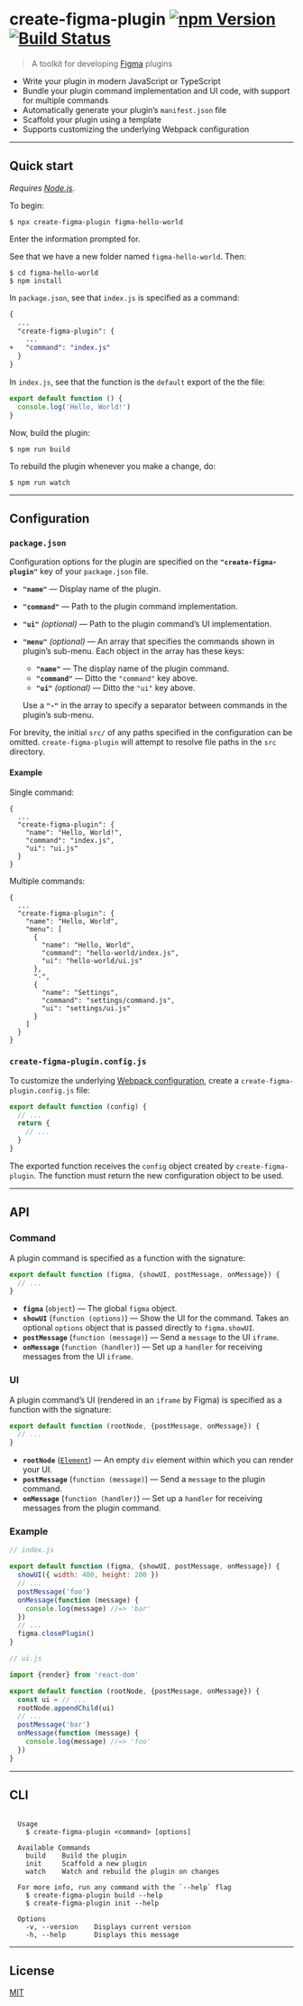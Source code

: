 # create-figma-plugin [![npm Version](https://img.shields.io/npm/v/create-figma-plugin.svg)](https://www.npmjs.org/package/create-figma-plugin) [![Build Status](https://img.shields.io/travis/yuanqing/create-figma-plugin.svg)](https://travis-ci.org/yuanqing/create-figma-plugin)

> A toolkit for developing [Figma](https://figma.com) plugins

- Write your plugin in modern JavaScript or TypeScript
- Bundle your plugin command implementation and UI code, with support for multiple commands
- Automatically generate your plugin’s `manifest.json` file
- Scaffold your plugin using a template
- Supports customizing the underlying Webpack configuration

---

## Quick start

*Requires [Node.js](https://nodejs.org/).*

To begin:

```
$ npx create-figma-plugin figma-hello-world
```

Enter the information prompted for.

See that we have a new folder named `figma-hello-world`. Then:

```
$ cd figma-hello-world
$ npm install
```

In `package.json`, see that `index.js` is specified as a command:

```diff
{
  ...
  "create-figma-plugin": {
    ...
+   "command": "index.js"
  }
}
```

In `index.js`, see that the function is the `default` export of the the file:

```js
export default function () {
  console.log('Hello, World!')
}
```

Now, build the plugin:

```
$ npm run build
```

To rebuild the plugin whenever you make a change, do:

```
$ npm run watch
```

---

## Configuration

### `package.json`

Configuration options for the plugin are specified on the **`"create-figma-plugin"`** key of your `package.json` file.

- **`"name"`** — Display name of the plugin.
- **`"command"`** — Path to the plugin command implementation.
- **`"ui"`** *(optional)* — Path to the plugin command’s UI implementation.
- **`"menu"`** *(optional)* — An array that specifies the commands shown in plugin’s sub-menu. Each object in the array has these keys:

    - **`"name"`** — The display name of the plugin command.
    - **`"command"`** — Ditto the `"command"` key above.
    - **`"ui"`** *(optional)* — Ditto the `"ui"` key above.

    Use a **`"-"`** in the array to specify a separator between commands in the plugin’s sub-menu.

For brevity, the initial `src/` of any paths specified in the configuration can be omitted. `create-figma-plugin` will attempt to resolve file paths in the `src` directory.

#### Example

Single command:

```
{
  ...
  "create-figma-plugin": {
    "name": "Hello, World!",
    "command": "index.js",
    "ui": "ui.js"
  }
}
```

Multiple commands:

```
{
  ...
  "create-figma-plugin": {
    "name": "Hello, World",
    "menu": [
      {
        "name": "Hello, World",
        "command": "hello-world/index.js",
        "ui": "hello-world/ui.js"
      },
      "-",
      {
        "name": "Settings",
        "command": "settings/command.js",
        "ui": "settings/ui.js"
      }
    ]
  }
}
```


### `create-figma-plugin.config.js`

To customize the underlying [Webpack configuration](https://webpack.js.org/configuration/), create a `create-figma-plugin.config.js` file:

```js
export default function (config) {
  // ...
  return {
    // ...
  }
}
```

The exported function receives the `config` object created by `create-figma-plugin`. The function must return the new configuration object to be used.

---

## API

### Command

A plugin command is specified as a function with the signature:

```js
export default function (figma, {showUI, postMessage, onMessage}) {
  // ...
}
```

- **`figma`** (`object`) — The global `figma` object.
- **`showUI`** (`function (options)`) — Show the UI for the command. Takes an optional `options` object that is passed directly to `figma.showUI`.
- **`postMessage`** (`function (message)`) — Send a `message` to the UI `iframe`.
- **`onMessage`** (`function (handler)`) — Set up a `handler` for receiving messages from the UI `iframe`.

### UI

A plugin command’s UI (rendered in an `iframe` by Figma) is specified as a function with the signature:

```js
export default function (rootNode, {postMessage, onMessage}) {
  // ...
}
```

- **`rootNode`** ([`Element`](https://developer.mozilla.org/en-US/docs/Web/API/Element)) — An empty `div` element within which you can render your UI.
- **`postMessage`** (`function (message)`) — Send a `message` to the plugin command.
- **`onMessage`** (`function (handler)`) — Set up a `handler` for receiving messages from the plugin command.

### Example

```js
// index.js

export default function (figma, {showUI, postMessage, onMessage}) {
  showUI({ width: 400, height: 200 })
  // ...
  postMessage('foo')
  onMessage(function (message) {
    console.log(message) //=> 'bar'
  })
  // ...
  figma.closePlugin()
}
```

```js
// ui.js

import {render} from 'react-dom'

export default function (rootNode, {postMessage, onMessage}) {
  const ui = // ...
  rootNode.appendChild(ui)
  // ...
  postMessage('bar')
  onMessage(function (message) {
    console.log(message) //=> 'foo'
  })
}
```

---

## CLI

```

  Usage
    $ create-figma-plugin <command> [options]

  Available Commands
    build    Build the plugin
    init     Scaffold a new plugin
    watch    Watch and rebuild the plugin on changes

  For more info, run any command with the `--help` flag
    $ create-figma-plugin build --help
    $ create-figma-plugin init --help

  Options
    -v, --version    Displays current version
    -h, --help       Displays this message

```

---

## License

[MIT](LICENSE.md)
